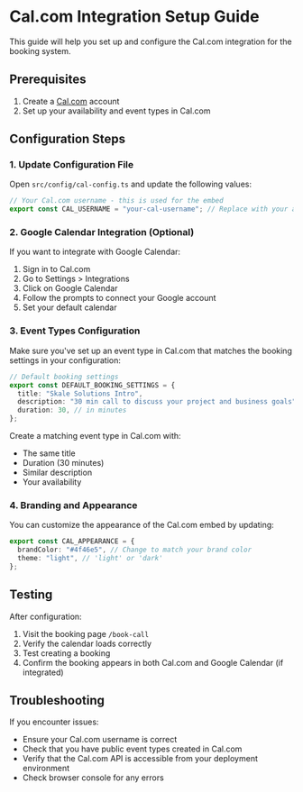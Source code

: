 # Cal.com Integration Setup Guide

This guide will help you set up and configure the Cal.com integration for the booking system.

## Prerequisites

1. Create a [Cal.com](https://cal.com) account
2. Set up your availability and event types in Cal.com

## Configuration Steps

### 1. Update Configuration File

Open `src/config/cal-config.ts` and update the following values:

```typescript
// Your Cal.com username - this is used for the embed
export const CAL_USERNAME = "your-cal-username"; // Replace with your actual Cal.com username
```

### 2. Google Calendar Integration (Optional)

If you want to integrate with Google Calendar:

1. Sign in to Cal.com
2. Go to Settings > Integrations
3. Click on Google Calendar
4. Follow the prompts to connect your Google account
5. Set your default calendar

### 3. Event Types Configuration

Make sure you've set up an event type in Cal.com that matches the booking settings in your configuration:

```typescript
// Default booking settings
export const DEFAULT_BOOKING_SETTINGS = {
  title: "Skale Solutions Intro",
  description: "30 min call to discuss your project and business goals",
  duration: 30, // in minutes
};
```

Create a matching event type in Cal.com with:

- The same title
- Duration (30 minutes)
- Similar description
- Your availability

### 4. Branding and Appearance

You can customize the appearance of the Cal.com embed by updating:

```typescript
export const CAL_APPEARANCE = {
  brandColor: "#4f46e5", // Change to match your brand color
  theme: "light", // 'light' or 'dark'
};
```

## Testing

After configuration:

1. Visit the booking page `/book-call`
2. Verify the calendar loads correctly
3. Test creating a booking
4. Confirm the booking appears in both Cal.com and Google Calendar (if integrated)

## Troubleshooting

If you encounter issues:

- Ensure your Cal.com username is correct
- Check that you have public event types created in Cal.com
- Verify that the Cal.com API is accessible from your deployment environment
- Check browser console for any errors
